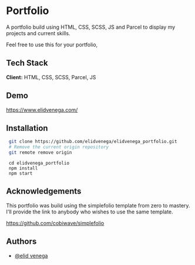 # Portfolio

A portfolio build using HTML, CSS, SCSS, JS and Parcel to
display my projects and current skills.

Feel free to use this for your portfolio,

## Tech Stack

**Client:** HTML, CSS, SCSS, Parcel, JS

## Demo

https://www.elidvenega.com/

## Installation

```bash
 git clone https://github.com/elidvenega/elidvenega_portfolio.git
 # Remove the current origin repository
 git remote remove origin

```

```
 cd elidvenega_portfolio
 npm install
 npm start

```

## Acknowledgements

This portfolio was build using the simplefolio template from
zero to mastery. I'll provide the link to anybody who wishes to use
the same template.

https://github.com/cobiwave/simplefolio

## Authors

- [@elid venega](https://github.com/elidvenega)
